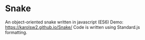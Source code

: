 # Snake
An object-oriented snake written in javascript (ES6)
 Demo: https://karolsw2.github.io/Snake/
 Code is written using Standard.js formatting.
